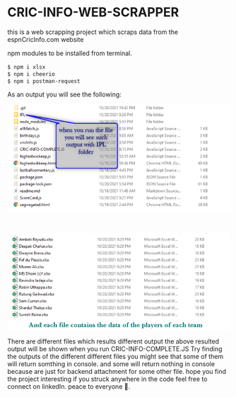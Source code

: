 # CRIC-INFO-WEB-SCRAPPER
this is a web scrapping project which scraps data from the espnCricInfo.com website

npm modules to be installed from terminal.

<!-- xlsx , cheerio , postman-request -->

```
$ npm i xlsx
$ npm i cheerio
$ npm i postman-request
```

As an output you will see the following:

![](20.10.2021_23.01.32_REC.png)

<br>

![](20.10.2021_23.03.20_REC.png)

There are different files which results different output the above resulted output will be shown when you run CRIC-INFO-COMPLETE.JS
Try finding the outputs of the different different files 
you might see that some of them will return somthing in console.
and some will return nothing in console because are just for backend attachment for some other file.
hope you find the project interesting if you struck anywhere in the code feel free to connect on linkedIn.
peace to everyone 🙏.
